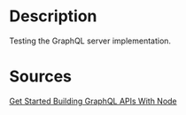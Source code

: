 # Description

Testing the GraphQL server implementation.

# Sources

[Get Started Building GraphQL APIs With Node](https://css-tricks.com/get-started-building-graphql-apis-with-node/)
